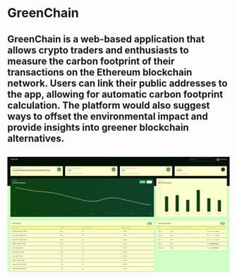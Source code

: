 # GreenChain
## GreenChain is a web-based application that allows crypto traders and enthusiasts to measure the carbon footprint of their transactions on the Ethereum blockchain network. Users can link their public addresses to the app, allowing for automatic carbon footprint calculation. The platform would also suggest ways to offset the environmental impact and provide insights into greener blockchain alternatives.
## ![Alt text](image.png)